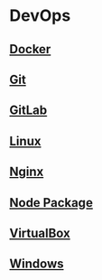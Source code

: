 # DevOps

## [Docker](./docker.md)

## [Git](./git.md)

## [GitLab](./gitlab/index.md)

## [Linux](./linux.md)

## [Nginx](./nginx)

## [Node Package](./node-package.md)

## [VirtualBox](./virtualbox.md)

## [Windows](./windows.md)
